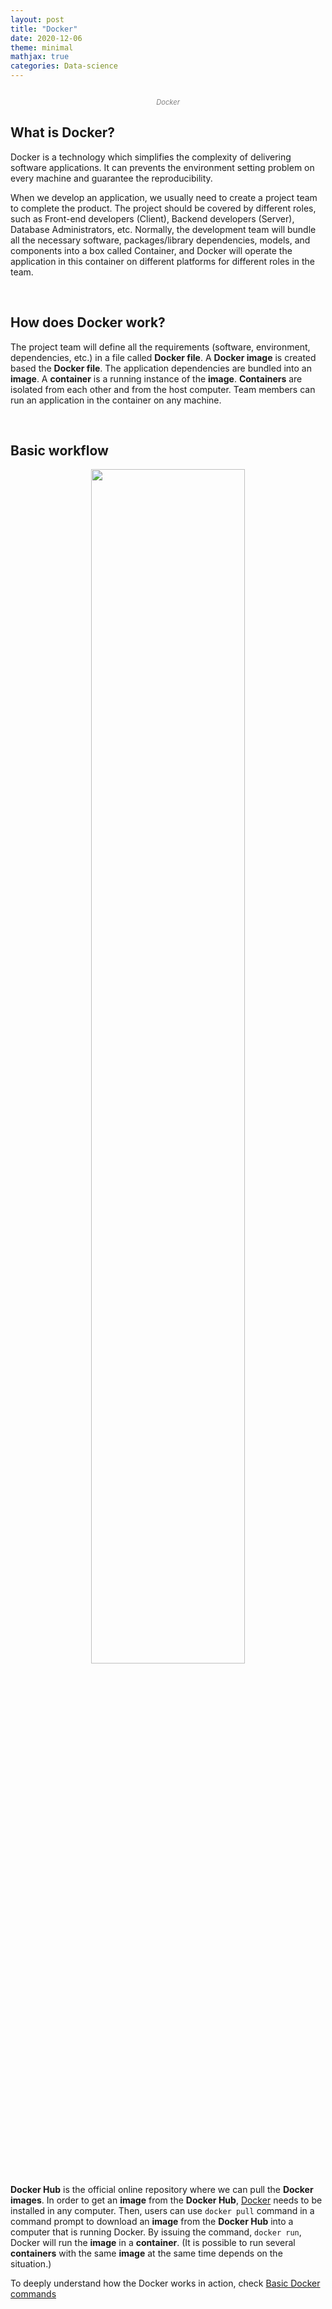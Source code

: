 ```yaml
---
layout: post
title: "Docker"
date: 2020-12-06
theme: minimal
mathjax: true
categories: Data-science
---
```


<div id='top'>
  <p align="center"><img src="{{site.baseurl}}/assets/images/post/data-science/Docker.png" title=""></p>
  <p align="center" style="font-size: 0.8em; color: grey; font-style: italic;">Docker</p>
</div>

## What is Docker? 

Docker is a technology which simplifies the complexity of delivering software applications. It can prevents the environment setting problem on every machine and guarantee the reproducibility.

When we develop an application, we usually need to create a project team to complete the product. The project should be covered by different roles, such as Front-end developers (Client), Backend developers (Server), Database Administrators, etc. Normally, the development team will bundle all the necessary software, packages/library dependencies, models, and components into a box called Container, and Docker will operate the application in this container on different platforms for different roles in the team.

<br>

## How does Docker work?

The project team will define all the requirements (software, environment, dependencies, etc.) in a file called **Docker file**. A **Docker image** is created based the **Docker file**. The application dependencies are bundled into an **image**. A **container** is a running instance of the **image**. **Containers** are isolated from each other and from the host computer. Team members can run an application in the container on any machine. 

<br>

## Basic workflow

<p align="center"><img style="width: 70%" src="{{site.baseurl}}/assets/images/post/data-science/docker_workflow.png" title=""></p>

**Docker Hub** is the official online repository where we can pull the **Docker images**. In order to get an **image** from the **Docker Hub**, <a href="https://docs.docker.com/get-docker/">Docker</a> needs to be installed in any computer. Then, users can use `docker pull` command in a command prompt to download an **image** from the **Docker Hub** into a computer that is running Docker. By issuing the command, `docker run`, Docker will run the **image** in a **container**. (It is possible to run several **containers** with the same **image** at the same time depends on the situation.)

To deeply understand how the Docker works in action, check <a href="https://github.com/bing020815/Docker/blob/master/Docker-Basic-Commands.md">Basic Docker commands</a>
<br>

